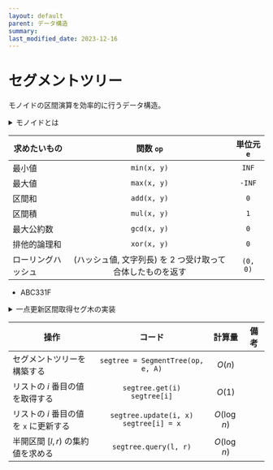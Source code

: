 ```yaml
---
layout: default
parent: データ構造
summary:
last_modified_date: 2023-12-16
---
```


# セグメントツリー

モノイドの区間演算を効率的に行うデータ構造。

<details markdown="1">
<summary>モノイドとは</summary>

以下の性質を満たす代数構造のこと。

- 単位元がある
  - ある元 $e$ が存在して、任意の元 $a$ に対して $$ea = ae = a$$ が成り立つとき、$e$ を単位元という
- 結合法則を満たす演算が定義されている
  - 任意の元 $a$, $b$, $c$ に対して $$(a \circ b) \circ c = a \circ (b \circ c)$$ が成り立つとき、結合法則を満たすという

</details>

| 求めたいもの       |                         関数 `op`                          | 単位元 `e` |
| ------------------ | :--------------------------------------------------------: | :--------: |
| 最小値             |                        `min(x, y)`                         |   `INF`    |
| 最大値             |                        `max(x, y)`                         |   `-INF`   |
| 区間和             |                        `add(x, y)`                         |    `0`     |
| 区間積             |                        `mul(x, y)`                         |    `1`     |
| 最大公約数         |                        `gcd(x, y)`                         |    `0`     |
| 排他的論理和       |                        `xor(x, y)`                         |    `0`     |
| ローリングハッシュ | (ハッシュ値, 文字列長) を 2 つ受け取って合体したものを返す |  `(0, 0)`  |

- ABC331F

<details markdown="1">
<summary>一点更新区間取得セグ木の実装</summary>

```python
from typing import Callable


class SegmentTree:
    def __init__(self, op: Callable, e, L):
        self.size = len(L)
        self.op = op
        self.e = e
        self.x = 0
        while 2 ** self.x < len(L):
            self.x += 1
        self.tree = [self.e] * (2 ** (self.x + 1))
        for i in range(len(L)):
            self.tree[i + (2 ** self.x)] = L[i]
        for i in range(2 ** self.x - 1, 0, -1):
            self.tree[i] = self.op(self.tree[2*i], self.tree[2*i+1])

    def update(self, i: int, x) -> None:
        "update the i-th element to x"
        i += 2 ** self.x
        self.tree[i] = x
        while i > 1:
            i //= 2
            self.tree[i] = self.op(self.tree[2*i], self.tree[2*i+1])

    def __setitem__(self, i: int, x) -> None:
        self.update(i, x)

    def get(self, i: int):
        "Return the i-th element, or IndexError if it doesn't exist"
        if i < 0:
            i += self.size
        if i < 0 or self.size <= i:
            raise IndexError
        return self.tree[i + 2 ** self.x]

    def __getitem__(self, i: int):
        return self.get(i)

    def query(self, l: int, r: int):
        "Return query in [l, r)"
        result_l = self.e
        result_r = self.e
        l += 2 ** self.x
        r += 2 ** self.x
        while l < r:
            if l % 2 == 1:
                result_l = self.op(result_l, self.tree[l])
                l += 1
            if r % 2 == 1:
                r -= 1
                result_r = self.op(self.tree[r], result_r)
            l //= 2
            r //= 2
        return self.op(result_l, result_r)
```

</details>

| 操作                                   |                   コード                   |   計算量    | 備考 |
| -------------------------------------- | :----------------------------------------: | :---------: | ---- |
| セグメントツリーを構築する             |     `segtree = SegmentTree(op, e, A)`      |   $O(n)$    |      |
| リストの $i$ 番目の値を取得する        |      `segtree.get(i)`<br>`segtree[i]`      |   $O(1)$    |      |
| リストの $i$ 番目の値を `x` に更新する | `segtree.update(i, x)`<br>`segtree[i] = x` | $O(\log n)$ |      |
| 半開区間 $[l, r)$ の集約値を求める     |           `segtree.query(l, r)`            | $O(\log n)$ |      |
